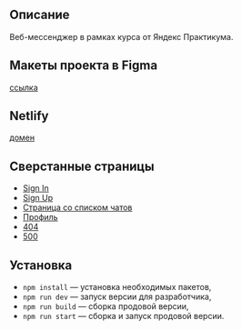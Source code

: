 ## Описание

Веб-мессенджер в рамках курса от Яндекс Практикума.

## Макеты проекта в Figma

[ссылка](https://www.figma.com/file/XjLv8558L4Gco0xstb6AAN/practicum-chat-design?type=design&node-id=25%3A741&mode=design&t=Avvfl9MILZkpG9Wp-1)

## Netlify

[домен](https://deploy--marvelous-wisp-9e952a.netlify.app)

## Сверстанные страницы

- [Sign In](https://deploy--marvelous-wisp-9e952a.netlify.app/pages/sign-in/sign-in)
- [Sign Up](https://deploy--marvelous-wisp-9e952a.netlify.app/pages/sign-up/sign-up)
- [Страница со списком чатов](https://deploy--marvelous-wisp-9e952a.netlify.app/pages/chats/chats)
- [Профиль](https://deploy--marvelous-wisp-9e952a.netlify.app/pages/profile/profile)
- [404](https://deploy--marvelous-wisp-9e952a.netlify.app/pages/404/404)
- [500](https://deploy--marvelous-wisp-9e952a.netlify.app/pages/500/500)

## Установка

- `npm install` — установка необходимых пакетов,
- `npm run dev` — запуск версии для разработчика,
- `npm run build` — сборка  продовой версии,
- `npm run start` — сборка и запуск продовой версии.


